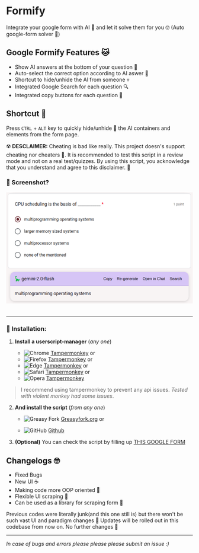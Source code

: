 # Formify

Integrate your google form with AI 🚀 and let it solve them for you 🤓 (Auto google-form solver 🐍)

## Google Formify Features 🐱

- Show AI answers at the bottom of your question 🤑
- Auto-select the correct option according to AI aswer 🍼
- Shortcut to hide/unhide the AI from someone 💀
- Integrated Google Search for each question 🔍
- Integrated copy buttons for each question 🐐

## Shortcut 🐬

Press `CTRL` + `ALT` key to quickly hide/unhide 🪼 the AI containers and elements from the form page.

☢️ **DESCLAIMER:** Cheating is bad like really. This project doesn's support cheating nor cheaters 🫵. It is recommended to test this script in a review mode and not on a real test/quizzes. By using this script, you acknowledge that you understand and agree to this disclaimer. 💯

### 📸 Screenshot?

<p align="center">
    <img src="./img/image.png" height="300px" title="Why, once I met this guy who knew this guy who knew this guy who knew this guy who knew this guy who knew this guy who knew this guy who knew this guy who knew this guy who knew this guy who knew this guy who knew this guy who knew this guy who knew this guy who knew this guy who knew this guy who knew this guy's cousin... 👀">
    <br><br>
</p>

---

### 🤌 Installation:

1.  **Install a userscript-manager** (_any one_)

    - ![Chrome](https://raw.githubusercontent.com/alrra/browser-logos/main/src/chrome/chrome_16x16.png) [Tampermonkey](https://chrome.google.com/webstore/detail/tampermonkey/dhdgffkkebhmkfjojejmpbldmpobfkfo) or
    - ![Firefox](https://raw.githubusercontent.com/alrra/browser-logos/main/src/firefox/firefox_16x16.png) [Tampermonkey](https://addons.mozilla.org/firefox/addon/tampermonkey/) or
    - ![Edge](https://raw.githubusercontent.com/alrra/browser-logos/main/src/edge/edge_16x16.png) [Tampermonkey](https://microsoftedge.microsoft.com/addons/detail/tampermonkey/dhhkcnkncnogfoefnondnaogonpedlnh) or
    - ![Safari](https://raw.githubusercontent.com/alrra/browser-logos/main/src/safari/safari_16x16.png) [Tampermonkey](https://apps.apple.com/app/tampermonkey/id1482490089) or
    - ![Opera](https://raw.githubusercontent.com/alrra/browser-logos/main/src/opera/opera_16x16.png) [Tampermonkey](https://addons.opera.com/extensions/details/tampermonkey-beta/)

> I recommend using tampermonkey to prevent any api issues. _Tested with violent monkey had some issues_.

2. **And install the script** (_from any one_)

   - ![Greasy Fork](https://www.google.com/s2/favicons?sz=16&domain=greasyfork.org) [Greasyfork.org](https://greasyfork.org/en/scripts/480209-google-formify) or

   - ![GitHub](https://www.google.com/s2/favicons?sz=8&domain=github.com) [Github](https://github.com/rohitaryal/Formify/blob/main/dist/formify.user.js)

3. **(Optional)** You can check the script by filling up [THIS GOOGLE FORM](https://docs.google.com/forms/d/e/1FAIpQLSd5A4xLjNMmo9MxlMRSXYBiAd66eIHkrCInFNZ9aCs4HLIiyw/viewform)

## Changelogs 🤓

- Fixed Bugs
- New UI ☕
- Making code more OOP oriented 🐢
- Flexible UI scraping 🍭
- Can be used as a library for scraping form 🍷

Previous codes were literally junk(and this one still is) but there won't be such vast UI and paradigm changes 🔫 Updates will be rolled out in this codebase from now on. No further changes 🦀

---

_In case of bugs and errors please please please submit an issue :)_
